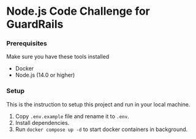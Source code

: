# Node.js Code Challenge for GuardRails

### Prerequisites

Make sure you have these tools installed

- Docker
- Node.js (14.0 or higher)

### Setup

This is the instruction to setup this project and run in your local machine.

1. Copy `.env.example` file and rename it to `.env`.
2. Install dependencies.
3. Run `docker compose up -d` to start docker containers in background.
